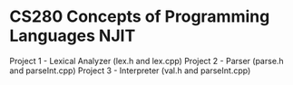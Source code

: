 # CS280 Concepts of Programming Languages NJIT
Project 1 - Lexical Analyzer (lex.h and lex.cpp)
Project 2 - Parser (parse.h and parseInt.cpp)
Project 3 - Interpreter (val.h and parseInt.cpp)
